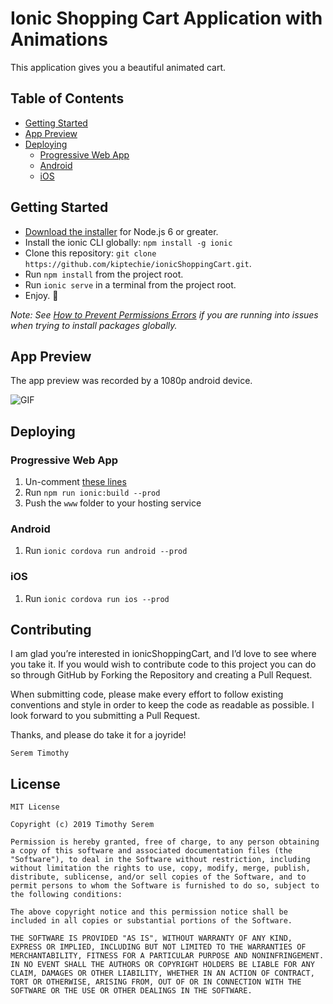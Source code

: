 # Ionic Shopping Cart Application with Animations

This application gives you a beautiful animated cart.


## Table of Contents
- [Getting Started](#getting-started)
- [App Preview](#app-preview)
- [Deploying](#deploying)
  - [Progressive Web App](#progressive-web-app)
  - [Android](#android)
  - [iOS](#ios)


## Getting Started

* [Download the installer](https://nodejs.org/) for Node.js 6 or greater.
* Install the ionic CLI globally: `npm install -g ionic`
* Clone this repository: `git clone https://github.com/kiptechie/ionicShoppingCart.git`.
* Run `npm install` from the project root.
* Run `ionic serve` in a terminal from the project root.
* Enjoy. :tada:

_Note: See [How to Prevent Permissions Errors](https://docs.npmjs.com/getting-started/fixing-npm-permissions) if you are running into issues when trying to install packages globally._


## App Preview

The app preview  was recorded by a 1080p android device.

  
 
 <img src="gitImages/cart1.gif" alt="GIF">
   
   



## Deploying

### Progressive Web App

1. Un-comment [these lines](https://github.com/kiptechie/ionicShoppingCart/blob/cbbd3c1fa634282c951a77127d545b8812bf61cd/src/index.html#L20)
2. Run `npm run ionic:build --prod`
3. Push the `www` folder to your hosting service

### Android

1. Run `ionic cordova run android --prod`

### iOS

1. Run `ionic cordova run ios --prod`


## Contributing
I am glad you’re interested in ionicShoppingCart, and I’d love to see where you take it. If you would wish to contribute code to this project you can do so through GitHub by Forking the Repository and creating a Pull Request.

When submitting code, please make every effort to follow existing conventions and style in order to keep the code as readable as possible. I look forward to you submitting a Pull Request.

Thanks, and please do take it for a joyride!


`Serem Timothy`


## License

```text
MIT License

Copyright (c) 2019 Timothy Serem

Permission is hereby granted, free of charge, to any person obtaining a copy of this software and associated documentation files (the "Software"), to deal in the Software without restriction, including without limitation the rights to use, copy, modify, merge, publish, distribute, sublicense, and/or sell copies of the Software, and to permit persons to whom the Software is furnished to do so, subject to the following conditions:

The above copyright notice and this permission notice shall be included in all copies or substantial portions of the Software.

THE SOFTWARE IS PROVIDED "AS IS", WITHOUT WARRANTY OF ANY KIND, EXPRESS OR IMPLIED, INCLUDING BUT NOT LIMITED TO THE WARRANTIES OF MERCHANTABILITY, FITNESS FOR A PARTICULAR PURPOSE AND NONINFRINGEMENT. IN NO EVENT SHALL THE AUTHORS OR COPYRIGHT HOLDERS BE LIABLE FOR ANY CLAIM, DAMAGES OR OTHER LIABILITY, WHETHER IN AN ACTION OF CONTRACT, TORT OR OTHERWISE, ARISING FROM, OUT OF OR IN CONNECTION WITH THE SOFTWARE OR THE USE OR OTHER DEALINGS IN THE SOFTWARE.
```

